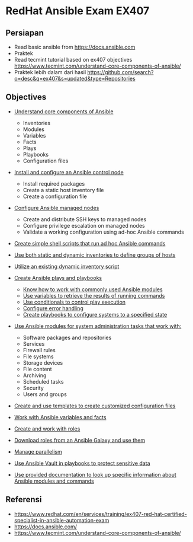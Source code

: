 # RedHat Ansible Exam EX407

## Persiapan

* Read basic ansible from https://docs.ansible.com
* Praktek
* Read tecmint tutorial based on ex407 objectives https://www.tecmint.com/understand-core-components-of-ansible/
* Praktek lebih dalam dari hasil https://github.com/search?o=desc&q=ex407&s=updated&type=Repositories

## Objectives

* [Understand core components of Ansible](https://github.com/widansible/ex407-preparation/blob/master/00-core.md)

  * Inventories
  * Modules
  * Variables
  * Facts
  * Plays
  * Playbooks
  * Configuration files

* [Install and configure an Ansible control node](https://github.com/widansible/ex407-preparation/blob/master/01-install.md)

  * Install required packages
  * Create a static host inventory file
  * Create a configuration file

* [Configure Ansible managed nodes](https://github.com/widansible/ex407-preparation/blob/master/02-configure-nodes.md)

  *  Create and distribute SSH keys to managed nodes
  *  Configure privilege escalation on managed nodes
  *  Validate a working configuration using ad-hoc Ansible commands

* [Create simple shell scripts that run ad hoc Ansible commands](https://github.com/widansible/ex407-preparation/blob/master/03-ansible-adhoc-command.sh)

* [Use both static and dynamic inventories to define groups of hosts](https://github.com/widansible/ex407-preparation/blob/master/04-static-dynamic-inventory.md)

* [Utilize an existing dynamic inventory script](https://github.com/widansible/ex407-preparation/blob/master/05-utilize-dynamic-inventory-script.md)

* [Create Ansible plays and playbooks](https://github.com/widansible/ex407-preparation/blob/master/06-create-playbook.md)

  *  [Know how to work with commonly used Ansible modules](https://github.com/widansible/ex407-preparation/blob/master/06-common-ansible-modules.yml)
  *  [Use variables to retrieve the results of running commands](https://github.com/widansible/ex407-preparation/blob/master/06-retrieve-var.yml)
  *  [Use conditionals to control play execution](https://github.com/widansible/ex407-preparation/blob/master/06-condition.yml)
  *  [Configure error handling](https://github.com/widansible/ex407-preparation/blob/master/06-error-handling.yml)
  *  [Create playbooks to configure systems to a specified state](https://github.com/widansible/ex407-preparation/blob/master/06-state.yml)

* [Use Ansible modules for system administration tasks that work with:](https://github.com/widansible/ex407-preparation/blob/master/07-modules-admin.md)

  *  Software packages and repositories
  *  Services
  *  Firewall rules
  *  File systems
  *  Storage devices
  *  File content
  *  Archiving
  *  Scheduled tasks
  *  Security
  *  Users and groups

* [Create and use templates to create customized configuration files](https://github.com/widansible/ex407-preparation/blob/master/08-template.md)
* [Work with Ansible variables and facts](https://github.com/widansible/ex407-preparation/blob/master/09-variable-and-facts.md)
* [Create and work with roles](https://github.com/widansible/ex407-preparation/blob/master/10-roles.md)
* [Download roles from an Ansible Galaxy and use them](https://github.com/widansible/ex407-preparation/blob/master/11-roles-from-galaxy.md)
* [Manage parallelism](https://github.com/widansible/ex407-preparation/blob/master/12-parallelism-forks.md)
* [Use Ansible Vault in playbooks to protect sensitive data](https://github.com/widansible/ex407-preparation/blob/master/13-vault.md)
* [Use provided documentation to look up specific information about Ansible modules and commands](https://github.com/widansible/ex407-preparation/blob/master/14-doc.md)

## Referensi

* https://www.redhat.com/en/services/training/ex407-red-hat-certified-specialist-in-ansible-automation-exam
* https://docs.ansible.com/
* https://www.tecmint.com/understand-core-components-of-ansible/

